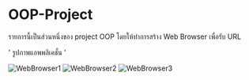# OOP-Project
รายการนี้เป็นส่วนหนึ่งของ project OOP โดยให้ทำการสร้าง Web Browser เพื่อรับ URL

' รูปภาพแอพพลิเคชั่น '

![WebBrowser1](https://user-images.githubusercontent.com/88548302/166293213-370a3546-086e-4ea5-b6bb-8710e9256402.png)
![WebBrowser2](https://user-images.githubusercontent.com/88548302/166293224-51e55260-2609-477f-9b27-d4e3a8ac5a9d.png)
![WebBrowser3](https://user-images.githubusercontent.com/88548302/166293232-615a7b6b-c587-4729-962c-d6ade4c7660e.png)
